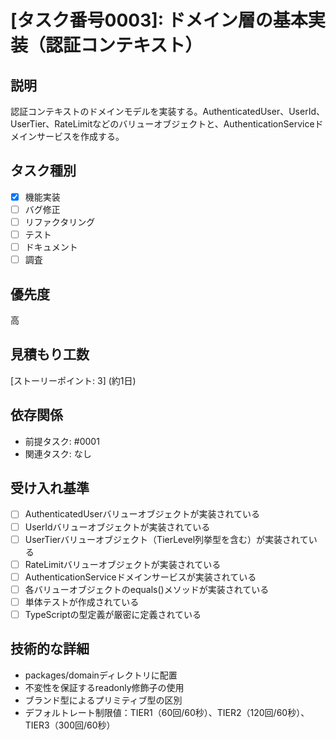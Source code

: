 # [タスク番号0003]: ドメイン層の基本実装（認証コンテキスト）

## 説明
認証コンテキストのドメインモデルを実装する。AuthenticatedUser、UserId、UserTier、RateLimitなどのバリューオブジェクトと、AuthenticationServiceドメインサービスを作成する。

## タスク種別
- [x] 機能実装
- [ ] バグ修正
- [ ] リファクタリング
- [ ] テスト
- [ ] ドキュメント
- [ ] 調査

## 優先度
高

## 見積もり工数
[ストーリーポイント: 3] (約1日)

## 依存関係
- 前提タスク: #0001
- 関連タスク: なし

## 受け入れ基準
- [ ] AuthenticatedUserバリューオブジェクトが実装されている
- [ ] UserIdバリューオブジェクトが実装されている
- [ ] UserTierバリューオブジェクト（TierLevel列挙型を含む）が実装されている
- [ ] RateLimitバリューオブジェクトが実装されている
- [ ] AuthenticationServiceドメインサービスが実装されている
- [ ] 各バリューオブジェクトのequals()メソッドが実装されている
- [ ] 単体テストが作成されている
- [ ] TypeScriptの型定義が厳密に定義されている

## 技術的な詳細
- packages/domainディレクトリに配置
- 不変性を保証するreadonly修飾子の使用
- ブランド型によるプリミティブ型の区別
- デフォルトレート制限値：TIER1（60回/60秒）、TIER2（120回/60秒）、TIER3（300回/60秒）